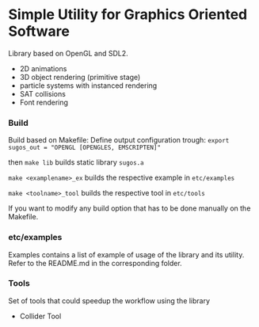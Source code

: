 # Simple Utility for Graphics Oriented Software 

Library based on OpenGL and SDL2.

- 2D animations
- 3D object rendering (primitive stage) 
- particle systems with instanced rendering
- SAT collisions
- Font rendering

### Build

Build based on Makefile:
Define output configuration trough:
``` export sugos_out = "OPENGL [OPENGLES, EMSCRIPTEN]" ```

then ``` make lib ``` builds static library ```sugos.a```

``` make <examplename>_ex ``` builds the respective example in ```etc/examples```

``` make <toolname>_tool ``` builds the respective tool in ```etc/tools```

If you want to modify any build option that has to be done manually on the Makefile.

### etc/examples

Examples contains a list of example of usage of the library and its utility.
Refer to the README.md in the corresponding folder.

### Tools

Set of tools that could speedup the workflow using the library

- Collider Tool 



